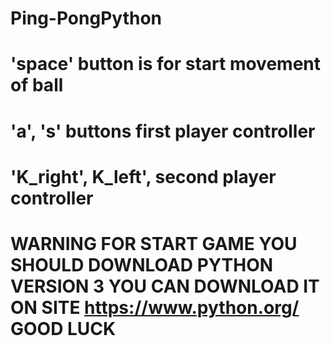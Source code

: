 # Ping-PongPython

# 'space' button is for start movement of ball
# 'a', 's' buttons first player controller
# 'K_right', K_left', second player controller

# WARNING FOR START GAME YOU SHOULD DOWNLOAD PYTHON VERSION 3 YOU CAN DOWNLOAD IT ON SITE https://www.python.org/ GOOD LUCK
